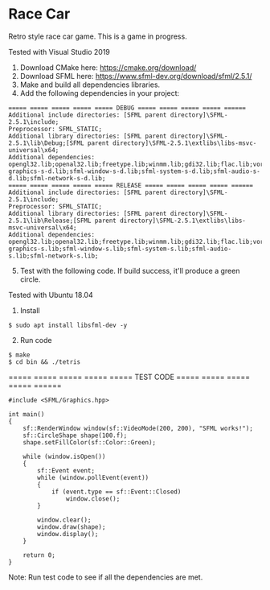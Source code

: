 # Race Car
 Retro style race car game. This is a game in progress.

Tested with Visual Studio 2019

1) Download CMake here: https://cmake.org/download/
2) Download SFML here: https://www.sfml-dev.org/download/sfml/2.5.1/
3) Make and build all dependencies libraries.
4) Add the following dependencies in your project:
```
===== ===== ===== ===== ===== DEBUG ===== ===== ===== ===== ======
Additional include directories: [SFML parent directory]\SFML-2.5.1\include; 
Preprocessor: SFML_STATIC; 
Additional library directories: [SFML parent directory]\SFML-2.5.1\lib\Debug;[SFML parent directory]\SFML-2.5.1\extlibs\libs-msvc-universal\x64; 
Additional dependencies: opengl32.lib;openal32.lib;freetype.lib;winmm.lib;gdi32.lib;flac.lib;vorbisenc.lib;vorbisfile.lib;vorbis.lib;ogg.lib;ws2_32.lib;sfml-graphics-s-d.lib;sfml-window-s-d.lib;sfml-system-s-d.lib;sfml-audio-s-d.lib;sfml-network-s-d.lib; 
===== ===== ===== ===== ===== RELEASE ===== ===== ===== ===== ====== 
Additional include directories: [SFML parent directory]\SFML-2.5.1\include; 
Preprocessor: SFML_STATIC;
Additional library directories: [SFML parent directory]\SFML-2.5.1\lib\Release;[SFML parent directory]\SFML-2.5.1\extlibs\libs-msvc-universal\x64; 
Additional dependencies: opengl32.lib;openal32.lib;freetype.lib;winmm.lib;gdi32.lib;flac.lib;vorbisenc.lib;vorbisfile.lib;vorbis.lib;ogg.lib;ws2_32.lib;sfml-graphics-s.lib;sfml-window-s.lib;sfml-system-s.lib;sfml-audio-s.lib;sfml-network-s.lib;
```
5) Test with the following code. If build success, it'll produce a green circle.


Tested with Ubuntu 18.04
1) Install
```
$ sudo apt install libsfml-dev -y
```
2) Run code
```
$ make
$ cd bin && ./tetris
```
===== ===== ===== ===== ===== TEST CODE ===== ===== ===== ===== ====== 
```
#include <SFML/Graphics.hpp>

int main()
{
    sf::RenderWindow window(sf::VideoMode(200, 200), "SFML works!");
    sf::CircleShape shape(100.f);
    shape.setFillColor(sf::Color::Green);

    while (window.isOpen())
    {
        sf::Event event;
        while (window.pollEvent(event))
        {
            if (event.type == sf::Event::Closed)
                window.close();
        }

        window.clear();
        window.draw(shape);
        window.display();
    }

    return 0;
}
```
Note: Run test code to see if all the dependencies are met.

